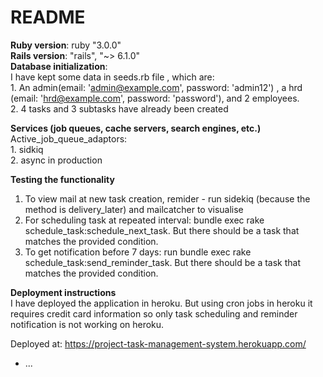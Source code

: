# README

**Ruby version**:
  ruby "3.0.0" <br/>
**Rails version**:
  "rails", "~> 6.1.0"<br/>
**Database initialization**: <br/>
  I have kept some data in seeds.rb file , which are:<br/>
    1. An admin(email: 'admin@example.com', password: 'admin12') , a hrd (email: 'hrd@example.com', password: 'password'),
    and 2 employees.<br/>
    2. 4 tasks and 3 subtasks have already been created

**Services (job queues, cache servers, search engines, etc.)**</br>
  Active_job_queue_adaptors:</br>
    1. sidkiq <br/>
    2. async in production
  
  
**Testing the functionality**<br/>
  1. To view mail at new task creation, remider - run sidekiq (because the method is delivery_later) and mailcatcher to visualise<br/>
  2. For scheduling task at repeated interval: bundle exec rake schedule_task:schedule_next_task. But there should be a task that matches the provided          condition.</br>
  3. To get notification before 7 days: run bundle exec rake schedule_task:send_reminder_task. But there should be a task that matches the provided              condition.

**Deployment instructions**<br/>
I have deployed the application in heroku. But using cron jobs in heroku it requires credit card information so only task scheduling and reminder notification is not working on heroku.<br/>

Deployed at: https://project-task-management-system.herokuapp.com/
* ...
